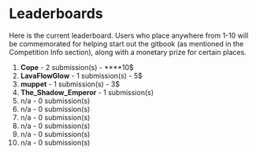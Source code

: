 # Leaderboards

Here is the current leaderboard. Users who place anywhere from 1-10 will be commemorated for helping start out the gitbook \(as mentioned in the Competition Info section\), along with a monetary prize for certain places. 

1. **Cope** - 2 submission\(s\)  -  ****10$
2. **LavaFlowGlow** - 1 submission\(s\) - 5$
3. **muppet** - 1 submission\(s\) - 3$
4. **The\_Shadow\_Emperor** - 1 submission\(s\)
5. n/a - 0 submission\(s\)
6. n/a - 0 submission\(s\)
7. n/a - 0 submission\(s\)
8. n/a - 0 submission\(s\)
9. n/a - 0 submission\(s\)
10. n/a - 0 submission\(s\)



